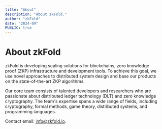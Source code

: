 ```yaml
---
title: "About"
description: "About zkFold."
author: "zkFold"
date: "2024-09"
PUBLIC: true
---
```


# About zkFold

zkFold is developing scaling solutions for blockchains, zero knowledge proof (ZKP) infrastructure and development tools. To achieve this goal, we use novel approaches to distributed system design and base our products on the state-of-the-art ZKP algorithms.

Our core team consists of talented developers and researchers who are passionate about distributed ledger technology (DLT) and zero knowledge cryptography. The team's expertise spans a wide range of fields, including cryptography, formal methods, game theory, distributed systems, and programming languages.

Contact email: <info@zkfold.io>.